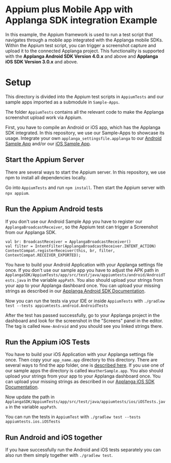 # Appium plus Mobile App with Applanga SDK integration Example

In this example, the Appium framework is used to run a test script that navigates through a mobile app integrated with the Applanga mobile SDKs. Within the Appium test script, you can trigger a screenshot capture and upload it to the connected Applanga project. This functionality is supported with the **Applanga Android SDK Version 4.0.x** and above and **Applanga iOS SDK Version 3.0.x** and above.

# Setup
This directory is divided into the Appium test scripts in `AppiumTests` and our sample apps imported as a submodule in `Sample-Apps`.

The folder `AppiumTests` contains all the relevant code to make the Applanga screenshot upload work via Appium.

First, you have to compile an Android or iOS app, which has the Applanga SDK integrated. In this repository, we use our Sample-Apps to showcase its usage.
Integrate your own `applanga_settingsfile.applanga` to our [Android Sample App](https://github.com/applanga/Sample-Apps/tree/main/Android) and/or our [iOS Sample App](https://github.com/applanga/Sample-Apps/tree/main/iOS/UIKit-Cocoapods).

## Start the Appium Server
There are several ways to start the Appium server.
In this repository, we use npm to install all dependencies locally.

Go into `AppiumTests` and run `npm install`.
Then start the Appium server with `npx appium`.

## Run the Appium Android tests

If you don't use our Android Sample App you have to register our `ApplangaBroadcastReceiver`, so the Appium test can trigger a Screenshot from our Applanga SDK.

```
val br: BroadcastReceiver = ApplangaBroadcastReceiver()
val filter = IntentFilter(ApplangaBroadcastReceiver.INTENT_ACTION)
ContextCompat.registerReceiver(this, br, filter, ContextCompat.RECEIVER_EXPORTED);
```


You have to build your Android Application with your Applanga settings file once.
If you don't use our sample app you have to adjust the APK path in `ApplangaSDK/AppiumTests/app/src/test/java/appiumtests/android/AndroidTests.java` in the variable `appPath`.
You also should upload your strings from your app to your Applanga dashboard once.
You can upload your missing strings as described in our [Applanga Android SDK Documentation](https://www.applanga.com/docs/integration-documentation/android#configuration).

Now you can run the tests via your IDE or inside `AppiumTests` with `./gradlew test --tests appiumtests.android.AndroidTests`

After the test has passed successfully, go to your Applanga project in the dashboard and look for the screenshot in the "Screens" panel in the editor.
The tag is called `Home-Android` and you should see you linked strings there.

## Run the Appium iOS Tests

You have to build your iOS Application with your Applanga settings file once. 
Then copy your `app_name.app` directory to this directory.
There are several ways to find the app folder, one is [described here](https://stackoverflow.com/a/26201618).
If you use one of our sample apps the directory is called `WeatherSample.app`.
You also should upload your strings from your app to your Applanga dashboard once.
You can upload your missing strings as described in our [Applanga iOS SDK Documentation](https://www.applanga.com/docs/integration-documentation/ios#usage).


Now update the path in `ApplangaSDK/AppiumTests/app/src/test/java/appiumtests/ios/iOSTests.java` in the variable `appPath`. 

You can run the tests in `AppiumTest` with `./gradlew test --tests appiumtests.ios.iOSTests`

## Run Android and iOS together
If you have successfully run the Android and iOS tests separately you can also run them simply together with `./gradlew test`.
